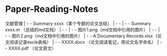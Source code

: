 # Paper-Reading-Notes

文献管理
| - - Summary xxxx（某个专题的论文总结）
| - - | - - Summary xxxx.m （总结的md文档）
| - - | - - 图片1.png（md文档中引用的图片）
| - - | - - 图片2.png（md文档中引用的图片）
| - - A Documentary Records.xlsx（论文阅读记录excle表格）
| - - XXXX.docx （论文阅读笔记，用论文名字命名）
| - - XXXX.pdf （论文原文）
